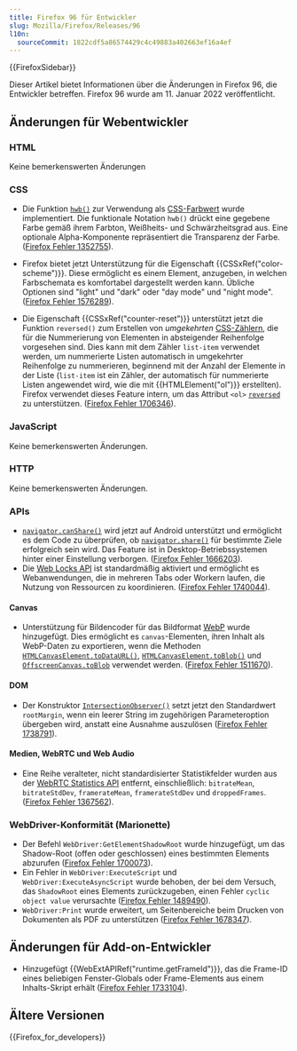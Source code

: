 ```yaml
---
title: Firefox 96 für Entwickler
slug: Mozilla/Firefox/Releases/96
l10n:
  sourceCommit: 1822cdf5a86574429c4c49883a402663ef16a4ef
---
```


{{FirefoxSidebar}}

Dieser Artikel bietet Informationen über die Änderungen in Firefox 96, die Entwickler betreffen. Firefox 96 wurde am 11. Januar 2022 veröffentlicht.

## Änderungen für Webentwickler

### HTML

Keine bemerkenswerten Änderungen

### CSS

- Die Funktion [`hwb()`](/de/docs/Web/CSS/color_value/hwb) zur Verwendung als [CSS-Farbwert](/de/docs/Web/CSS/color_value) wurde implementiert. Die funktionale Notation `hwb()` drückt eine gegebene Farbe gemäß ihrem Farbton, Weißheits- und Schwärzheitsgrad aus. Eine optionale Alpha-Komponente repräsentiert die Transparenz der Farbe. ([Firefox Fehler 1352755](https://bugzil.la/1352755)).

- Firefox bietet jetzt Unterstützung für die Eigenschaft {{CSSxRef("color-scheme")}}. Diese ermöglicht es einem Element, anzugeben, in welchen Farbschemata es komfortabel dargestellt werden kann. Übliche Optionen sind "light" und "dark" oder "day mode" und "night mode". ([Firefox Fehler 1576289](https://bugzil.la/1576289)).

- Die Eigenschaft {{CSSxRef("counter-reset")}} unterstützt jetzt die Funktion `reversed()` zum Erstellen von _umgekehrten_ [CSS-Zählern](/de/docs/Web/CSS/CSS_counter_styles/Using_CSS_counters), die für die Nummerierung von Elementen in absteigender Reihenfolge vorgesehen sind. Dies kann mit dem Zähler `list-item` verwendet werden, um nummerierte Listen automatisch in umgekehrter Reihenfolge zu nummerieren, beginnend mit der Anzahl der Elemente in der Liste (`list-item` ist ein Zähler, der automatisch für nummerierte Listen angewendet wird, wie die mit {{HTMLElement("ol")}} erstellten). Firefox verwendet dieses Feature intern, um das Attribut `<ol>` [`reversed`](/de/docs/Web/HTML/Element/ol#reversed) zu unterstützen. ([Firefox Fehler 1706346](https://bugzil.la/1706346)).

### JavaScript

Keine bemerkenswerten Änderungen.

### HTTP

Keine bemerkenswerten Änderungen.

### APIs

- [`navigator.canShare()`](/de/docs/Web/API/Navigator/canShare) wird jetzt auf Android unterstützt und ermöglicht es dem Code zu überprüfen, ob [`navigator.share()`](/de/docs/Web/API/Navigator/share) für bestimmte Ziele erfolgreich sein wird. Das Feature ist in Desktop-Betriebssystemen hinter einer Einstellung verborgen. ([Firefox Fehler 1666203](https://bugzil.la/1666203)).
- Die [Web Locks API](/de/docs/Web/API/Web_Locks_API) ist standardmäßig aktiviert und ermöglicht es Webanwendungen, die in mehreren Tabs oder Workern laufen, die Nutzung von Ressourcen zu koordinieren. ([Firefox Fehler 1740044](https://bugzil.la/1740044)).

#### Canvas

- Unterstützung für Bildencoder für das Bildformat [WebP](/de/docs/Web/Media/Formats/Image_types#webp_image) wurde hinzugefügt. Dies ermöglicht es `canvas`-Elementen, ihren Inhalt als WebP-Daten zu exportieren, wenn die Methoden [`HTMLCanvasElement.toDataURL()`](/de/docs/Web/API/HTMLCanvasElement/toDataURL), [`HTMLCanvasElement.toBlob()`](/de/docs/Web/API/HTMLCanvasElement/toBlob) und [`OffscreenCanvas.toBlob`](/de/docs/Web/API/OffscreenCanvas/convertToBlob) verwendet werden. ([Firefox Fehler 1511670](https://bugzil.la/1511670)).

#### DOM

- Der Konstruktor [`IntersectionObserver()`](/de/docs/Web/API/IntersectionObserver/IntersectionObserver) setzt jetzt den Standardwert `rootMargin`, wenn ein leerer String im zugehörigen Parameteroption übergeben wird, anstatt eine Ausnahme auszulösen ([Firefox Fehler 1738791](https://bugzil.la/1738791)).

#### Medien, WebRTC und Web Audio

- Eine Reihe veralteter, nicht standardisierter Statistikfelder wurden aus der [WebRTC Statistics API](/de/docs/Web/API/WebRTC_Statistics_API) entfernt, einschließlich: `bitrateMean`, `bitrateStdDev`, `framerateMean`, `framerateStdDev` und `droppedFrames`. ([Firefox Fehler 1367562](https://bugzil.la/1367562)).

### WebDriver-Konformität (Marionette)

- Der Befehl `WebDriver:GetElementShadowRoot` wurde hinzugefügt, um das Shadow-Root (offen oder geschlossen) eines bestimmten Elements abzurufen ([Firefox Fehler 1700073](https://bugzil.la/1700073)).
- Ein Fehler in `WebDriver:ExecuteScript` und `WebDriver:ExecuteAsyncScript` wurde behoben, der bei dem Versuch, das `ShadowRoot` eines Elements zurückzugeben, einen Fehler `cyclic object value` verursachte ([Firefox Fehler 1489490](https://bugzil.la/1489490)).
- `WebDriver:Print` wurde erweitert, um Seitenbereiche beim Drucken von Dokumenten als PDF zu unterstützen ([Firefox Fehler 1678347](https://bugzil.la/1678347)).

## Änderungen für Add-on-Entwickler

- Hinzugefügt {{WebExtAPIRef("runtime.getFrameId")}}, das die Frame-ID eines beliebigen Fenster-Globals oder Frame-Elements aus einem Inhalts-Skript erhält ([Firefox Fehler 1733104](https://bugzil.la/1733104)).

## Ältere Versionen

{{Firefox_for_developers}}
